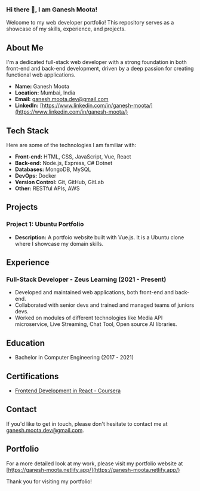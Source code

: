 ### Hi there :wave:, I am Ganesh Moota!

Welcome to my web developer portfolio! This repository serves as a showcase of my skills, experience, and projects. 

## About Me

I'm a dedicated full-stack web developer with a strong foundation in both front-end and back-end development, driven by a deep passion for creating functional web applications.

- **Name:** Ganesh Moota
- **Location:** Mumbai, India
- **Email:** ganesh.moota.dev@gmail.com
- **LinkedIn:** [https://www.linkedin.com/in/ganesh-moota/](https://www.linkedin.com/in/ganesh-moota/)

## Tech Stack

Here are some of the technologies I am familiar with:

- **Front-end:** HTML, CSS, JavaScript, Vue, React
- **Back-end:** Node.js, Express, C# Dotnet
- **Databases:** MongoDB, MySQL
- **DevOps:** Docker
- **Version Control:** Git, GitHub, GitLab
- **Other:** RESTful APIs, AWS

## Projects

### Project 1: Ubuntu Portfolio
- **Description:** A portfoio website built with Vue.js. It is a Ubuntu clone where I showcase my domain skills.

## Experience

### Full-Stack Developer - Zeus Learning (2021 - Present)
- Developed and maintained web applications, both front-end and back-end.
- Collaborated with senior devs and trained and managed teams of juniors devs.
- Worked on modules of different technologies like Media API microservice, Live Streaming, Chat Tool, Open source AI libraries. 

## Education

- Bachelor in Computer Engineering (2017 - 2021)

## Certifications

- [Frontend Development in React - Coursera](https://www.coursera.org/account/accomplishments/records/XHVXHNBDVQDF)

## Contact

If you'd like to get in touch, please don't hesitate to contact me at ganesh.moota.dev@gmail.com.

## Portfolio

For a more detailed look at my work, please visit my portfolio website at [https://ganesh-moota.netlify.app/](https://ganesh-moota.netlify.app/)

Thank you for visiting my portfolio!


